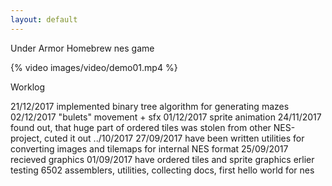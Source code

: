 ```yaml
---
layout: default
---
```


Under Armor
Homebrew nes game 

{% video images/video/demo01.mp4 %}

Worklog

21/12/2017
implemented binary tree algorithm for generating mazes
02/12/2017
"bulets" movement + sfx 
01/12/2017
sprite animation
24/11/2017
found out, that huge part of ordered tiles was stolen from other NES-project, cuted it out
../10/2017
27/09/2017
have been written utilities for converting images and tilemaps for internal NES format
25/09/2017
recieved graphics
01/09/2017
have ordered tiles and sprite graphics
erlier
testing 6502 assemblers, utilities, collecting docs, first hello world for nes
